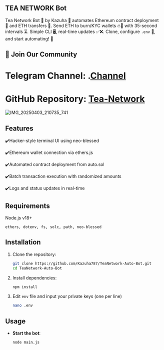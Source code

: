 ## TEA NETWORK Bot
Tea Network Bot 🚀 by Kazuha 🌟 automates Ethereum contract deployment 📜 and ETH transfers 💸. Send ETH to burn/KYC wallets 🔥💼 with 35-second intervals ⏳. Simple CLI 🖥️, real-time updates ✅❌. Clone, configure `.env` 💼, and start automating! 🎉
## 📢 Join Our Community

# Telegram Channel: .[Channel](https://t.me/Offical_Im_kazuha)
# GitHub Repository: [Tea-Network](https://github.com/Kazuha787/TeaNetwork-Auto-Bot.git)

![IMG_20250403_210735_741](https://github.com/user-attachments/assets/d91d27b2-4774-4982-af4a-e908da2519b7)


## Features

✔️Hacker-style terminal UI using neo-blessed

✔️Ethereum wallet connection via ethers.js

✔️Automated contract deployment from auto.sol

✔️Batch transaction execution with randomized amounts

✔️Logs and status updates in real-time

## Requirements

Node.js v18+

`ethers, dotenv, fs, solc, path, neo-blessed`


## Installation

1. Clone the repository:

   ```bash
   git clone https://github.com/Kazuha787/TeaNetwork-Auto-Bot.git
   cd TeaNetwork-Auto-Bot
   ```

2. Install dependencies:

   ```bash
   npm install
   ```

3. Edit `env` file and input your private keys (one per line)

   ```bash
   nano .env
   ```

## Usage

- **Start the bot**:

  ```bash
  node main.js
  ```
